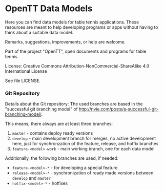 # OpenTT Data Models

Here you can find data models for table tennis applications.
These resources are meant to help developing programs or apps without having to think about a suitable data model.

Remarks, suggestions, improvements, or help are welcome.

Part of the project "OpenTT", open documents and programs for table tennis.

License: Creative Commons Attribution-NonCommercial-ShareAlike 4.0 International License

See file LICENSE.

### Git Repository

Details about the Git repository:
The used branches are based in the "successful git branching model" of http://nvie.com/posts/a-successful-git-branching-model/.

This means, there always are at least three branches:

1. `master` - contains deploy ready versions
2. `develop` - main development branch for merges, no active development here, just for synchronzation of the feature, release, and hotfix branches
3. `feature-<model>-work` - main working branch, one for each data model

Additionally, the following branches are used, if needed:

- `feature-<model>-*` - for developing a special feature
- `release-<model>-*` - synchronization of ready made versions between `develop` and `master`
- `hotfix-<model>-*` - hotfixes
